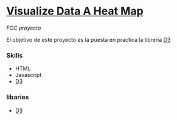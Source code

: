 # [Visualize Data A Heat Map](https://emiliorosat.github.io/fcc_visualize_data_a_heat_map/)

*FCC proyecto* 

El objetivo de este proyecto es la puesta en practica la libreria [D3]

### Skills
- HTML
- Javascript
- [D3]

### libaries

- [D3]

[D3]:https://d3js.org/
